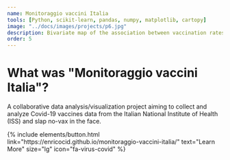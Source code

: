 ```yaml
---
name: Monitoraggio vaccini Italia
tools: [Python, scikit-learn, pandas, numpy, matplotlib, cartopy]
image: "../docs/images/projects/p6.jpg"
description: Bivariate map of the association between vaccination rates and COVID-19 deaths in EU27 - Monitoraggio vaccini Italia.
order: 5
---
```


# What was "Monitoraggio vaccini Italia"?

A collaborative data analysis/visualization project aiming to collect and analyze Covid-19 vaccines data from the Italian National Institute of Health (ISS) and slap no-vax in the face.

<p class="text-center">
{% include elements/button.html link="https://enricocid.github.io/monitoraggio-vaccini-italia/" text="Learn More" size="lg" icon="fa-virus-covid" %}
</p>

